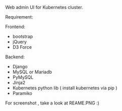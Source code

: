 Web admin UI for Kubernetes cluster. 

Requirement:

Frontend:
  - bootstrap
  - jQuery
  - D3 Force

Backend:
  - Django
  - MySQL or Mariadb
  - PyMySQL
  - Jinja2
  - Kubernetes python lib ( install kubernetes via pip )
  - Paramiko

For screenshot , take a look at REAME.PNG :)
  
  

